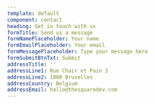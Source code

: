 ```yaml
---
template: default
component: contact
heading: Get in touch with us
formTitle: Send us a message
formNamePlaceholder: Your name
formEmailPlaceholder: Your email
formMessagePlaceholder: Type your message here
formSubmitBtnTxt: Submit
addressTitle: ''
addressLine1: Rue Chair et Pain 3
addressLine2: 1000 Bruselles
addressCountry: Belgium
addressEmail: hello@thesquaredev.com
---
```


